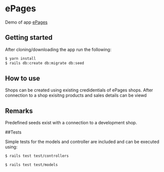 # ePages
Demo of app [ePages](https://epages-challenge.herokuapp.com/)

## Getting started

After cloning/downloading the app run the following:

```bash
$ yarn install
$ rails db:create db:migrate db:seed
```
## How to use

Shops can be created using existing credidentials of ePages shops. After connection to a shop exisitng products and
sales details can be viewd

## Remarks

Predefined seeds exist with a connection to a development shop.

##Tests

Simple tests for the models and controller are included and can be executed using:

```bash
$ rails test test/controllers
```

```bash
$ rails test test/models
```
